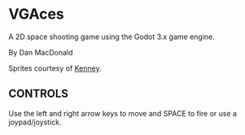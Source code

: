 # VGAces

A 2D space shooting game using the Godot 3.x game engine.

By Dan MacDonald

Sprites courtesy of [Kenney](https://kenney.nl/).

## CONTROLS

Use the left and right arrow keys to move and SPACE to fire or use a joypad/joystick.
